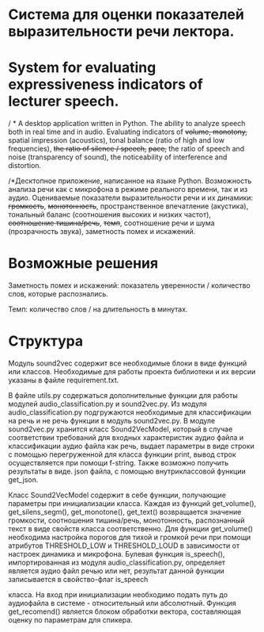# Система для оценки показателей выразительности речи лектора.
# System for evaluating expressiveness indicators of lecturer speech.

/ * A desktop application written in Python. The ability to analyze speech both in real time and in audio. Evaluating indicators of     ~~volume, monotony,~~ spatial impression (acoustics), tonal balance (ratio of high and low frequencies), ~~the ratio of silence / speech,~~ ~~pace,~~ the ratio of speech and noise (transparency of sound), the noticeability of interference and distortion.

/*Десктопное приложение, написанное на языке Python. Возможность анализа речи как с микрофона в режиме реального времени, так и из аудио. Оцениваемые показатели выразительности речи и их динамики: ~~громкость~~, ~~монотонность~~, пространственное впечатление (акустика), тональный баланс (соотношения высоких и низких частот), ~~соотношение тишина/речь~~, ~~темп~~, соотношение речи и шума (прозрачность звука), заметность помех и искажений.

# Возможные решения
Заметность помех и искажений: показатель уверенности / количество слов, которые распознались.

Темп: количество слов / на длительность в минутах.



# Структура 
Модуль sound2vec содержит все необходимые блоки в виде функций или классов. Необходимые для работы проекта библиотеки и их версии указаны в файле requirement.txt.

В файле utils.py содержаться дополнительные функции для работы модулей audio_classification.py и sound2vec.py. Из модуля audio_classification.py подгружаются необходимые для классификации на речь и не речь функции в модуль sound2vec.py. В модуле sound2vec.py хранится класс Sound2VecModel, который в случае соответствии требований для входных характеристик аудио файла и классификации аудио файла как речь, выдает параметры в виде строки с помощью перегруженной для класса функции print, вывод строк осуществляется при помощи f-string. Также возможно получить результаты в виде. json файла, с помощью внутриклассовой функции get_json.


Класс Sound2VecModel содержит в себе функции, получающие параметры при инициализации класса. Каждая из функций get_volume(), get_silens_segm(), get_monotone(), get_text() возвращается значение громкости, соотношения тишина/речь, монотонность, распознанный текст в виде свойств класса соответственно. Для функции get_volume() необходима настройка порогов для тихой и громкой речи при помощи атрибутов THRESHOLD_LOW и THRESHOLD_LOUD в зависимости от настроек динамика и микрофона. Булевая функция is_speech(), импортированная из модуля audio_classification.py, определяет является аудио файл речью или нет, результат данной функции записывается в свойство-флаг is_speech

класса. На вход при инициализации необходимо подать путь до аудиофайла в системе - относительный или абсолютный. Функция get_recomend() является блоком обработки вектора, составляющая оценку по параметрам для спикера.
